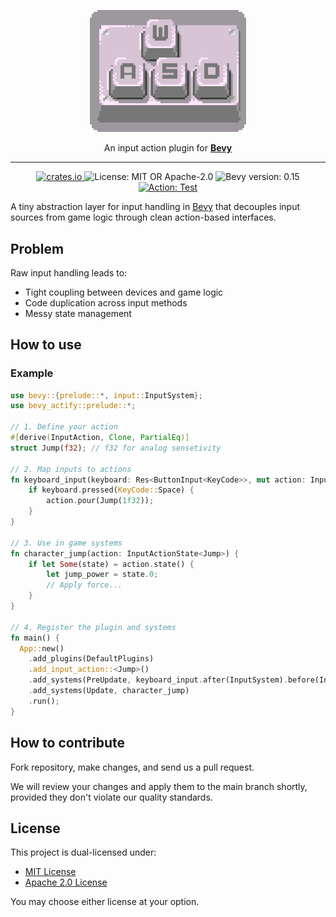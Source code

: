 <p align="center">
  <img src="https://github.com/bevious/bevy_actify/blob/main/logo.png?raw=true" width="250" />
</p>
<p align="center">
  An input action plugin for <a href="https://bevyengine.org/"><strong>Bevy</strong></a><br />
</p>
<hr />
<p align="center">
  <a href="https://crates.io/crates/bevy_actify">
    <img alt="crates.io" src="https://img.shields.io/crates/v/bevy_actify" />
  </a>
  <img alt="License: MIT OR Apache-2.0" src="https://img.shields.io/badge/license-MIT%2FApache--2.0-blue" />
  <img alt="Bevy version: 0.15" src="https://img.shields.io/badge/Bevy-0.15-pink" />
  <a href="https://github.com/bevious/bevy_actify/actions/workflows/cargo.yml">
    <img alt="Action: Test" src="https://github.com/bevious/bevy_actify/actions/workflows/cargo.yml/badge.svg" />
  </a>
</p>

A tiny abstraction layer for input handling in [Bevy](https://bevyengine.org/) that decouples
input sources from game logic through clean action-based interfaces.

## Problem

Raw input handling leads to:

- Tight coupling between devices and game logic
- Code duplication across input methods
- Messy state management

## How to use

### Example

```rust
use bevy::{prelude::*, input::InputSystem};
use bevy_actify::prelude::*;

// 1. Define your action
#[derive(InputAction, Clone, PartialEq)]
struct Jump(f32); // f32 for analog sensetivity

// 2. Map inputs to actions
fn keyboard_input(keyboard: Res<ButtonInput<KeyCode>>, mut action: InputActionDrain<Jump>) {
    if keyboard.pressed(KeyCode::Space) {
        action.pour(Jump(1f32));
    }
}

// 3. Use in game systems
fn character_jump(action: InputActionState<Jump>) {
    if let Some(state) = action.state() {
        let jump_power = state.0;
        // Apply force...
    }
}

// 4. Register the plugin and systems
fn main() {
  App::new()
    .add_plugins(DefaultPlugins)
    .add_input_action::<Jump>()
    .add_systems(PreUpdate, keyboard_input.after(InputSystem).before(InputActionSystem)) // properly order your systems to avoid 1 frame delay!
    .add_systems(Update, character_jump)
    .run();
}
```

## How to contribute

Fork repository, make changes, and send us a pull request.

We will review your changes and apply them to the main
branch shortly, provided they don't violate our quality standards.

## License

This project is dual-licensed under:

- [MIT License](LICENSE-MIT)
- [Apache 2.0 License](LICENSE-APACHE-2.0)

You may choose either license at your option.
